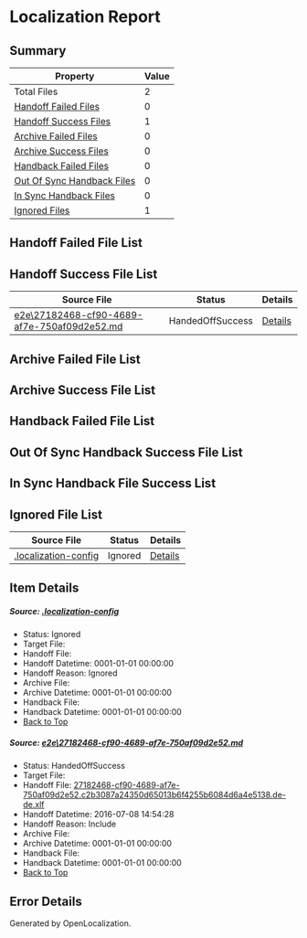 # <a name='report-top'></a> Localization Report

## Summary
 Property | Value 
 -------- | ----- 
 Total Files | 2
[ Handoff Failed Files ](#handoff-failed-list)| 0
[ Handoff Success Files ](#handoff-success-list)| 1
[ Archive Failed Files ](#archive-failed-list)| 0
[ Archive Success Files ](#archive-success-list)| 0
[ Handback Failed Files ](#handback-failed-list)| 0
[ Out Of Sync Handback Files ](#outofsync-handback-success-list)| 0
[ In Sync Handback Files ](#insync-handback-success-list)| 0
[ Ignored Files ](#ignored-list)| 1

## <a name='handoff-failed-list'></a> Handoff Failed File List

## <a name='handoff-success-list'></a> Handoff Success File List
 Source File | Status | Details 
 ----------- | ------ | ------- 
 [e2e\27182468-cf90-4689-af7e-750af09d2e52.md](https://github.com/OpenLocalizationTestOrg/oltest/blob/b363d19546aca76739590029b730716d48b4907c/e2e/27182468-cf90-4689-af7e-750af09d2e52.md) | HandedOffSuccess | [Details](#d54ed4078851ce7fe66078d146e8716646346b0e1)

## <a name='archive-failed-list'></a> Archive Failed File List

## <a name='archive-success-list'></a> Archive Success File List

## <a name='handback-failed-list'></a> Handback Failed File List

## <a name='outofsync-handback-success-list'></a> Out Of Sync Handback Success File List

## <a name='insync-handback-success-list'></a> In Sync Handback File Success List

## <a name='ignored-list'></a> Ignored File List
 Source File | Status | Details 
 ----------- | ------ | ------- 
 [.localization-config](https://github.com/OpenLocalizationTestOrg/oltest/blob/b363d19546aca76739590029b730716d48b4907c/.localization-config) | Ignored | [Details](#3d4f252ac210baf56311d7e97dcc2db10974dbd20)

## Item Details
##### <a name='3d4f252ac210baf56311d7e97dcc2db10974dbd20'></a> Source: [.localization-config](https://github.com/OpenLocalizationTestOrg/oltest/blob/b363d19546aca76739590029b730716d48b4907c/.localization-config)
* Status: Ignored
* Target File: 
* Handoff File: 
* Handoff Datetime: 0001-01-01 00:00:00
* Handoff Reason: Ignored
* Archive File: 
* Archive Datetime: 0001-01-01 00:00:00
* Handback File: 
* Handback Datetime: 0001-01-01 00:00:00
* [Back to Top](#report-top)

##### <a name='d54ed4078851ce7fe66078d146e8716646346b0e1'></a> Source: [e2e\27182468-cf90-4689-af7e-750af09d2e52.md](https://github.com/OpenLocalizationTestOrg/oltest/blob/b363d19546aca76739590029b730716d48b4907c/e2e/27182468-cf90-4689-af7e-750af09d2e52.md)
* Status: HandedOffSuccess
* Target File: 
* Handoff File: [27182468-cf90-4689-af7e-750af09d2e52.c2b3087a24350d65013b6f4255b6084d6a4e5138.de-de.xlf](https://github.com/OpenLocalizationTestOrg/olhandoff-e2e/blob/8e92fc22cc69e37fb4a51050cab1fa7e8257aec8/ol-handoff/OpenLocalizationTestOrg/oltest-dede-fly/ci/ht/27182468-cf90-4689-af7e-750af09d2e52.c2b3087a24350d65013b6f4255b6084d6a4e5138.de-de.xlf)
* Handoff Datetime: 2016-07-08 14:54:28
* Handoff Reason: Include
* Archive File: 
* Archive Datetime: 0001-01-01 00:00:00
* Handback File: 
* Handback Datetime: 0001-01-01 00:00:00
* [Back to Top](#report-top)


## Error Details

Generated by OpenLocalization.
